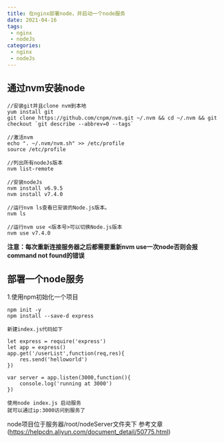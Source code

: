 ```yaml
---
title: 在nginx部署node，并启动一个node服务
date: 2021-04-16
tags:
 - nginx
 - nodeJs
categories:
 - nginx
 - nodeJs
---
```


## 通过nvm安装node
```
//安装git并且clone nvm到本地
yum install git
git clone https://github.com/cnpm/nvm.git ~/.nvm && cd ~/.nvm && git checkout `git describe --abbrev=0 --tags`

//激活nvm
echo ". ~/.nvm/nvm.sh" >> /etc/profile
source /etc/profile

//列出所有nodeJs版本
nvm list-remote

//安装nodeJs
nvm install v6.9.5
nvm install v7.4.0

//运行nvm ls查看已安装的Node.js版本。
nvm ls

//运行nvm use <版本号>可以切换Node.js版本
nvm use v7.4.0
```
**注意：每次重新连接服务器之后都需要重新nvm use一次node否则会报command not found的错误**

## 部署一个node服务

1.使用npm初始化一个项目
```
npm init -y
npm install --save-d express

新建index.js代码如下

let express = require('express')
let app = express()
app.get('/userList',function(req,res){
    res.send('helloworld')
})

var server = app.listen(3000,function(){
    console.log('running at 3000')
})

使用node index.js 启动服务
就可以通过ip:3000访问到服务了
```


node项目位于服务器/root/nodeServer文件夹下
参考文章(https://helpcdn.aliyun.com/document_detail/50775.html)

